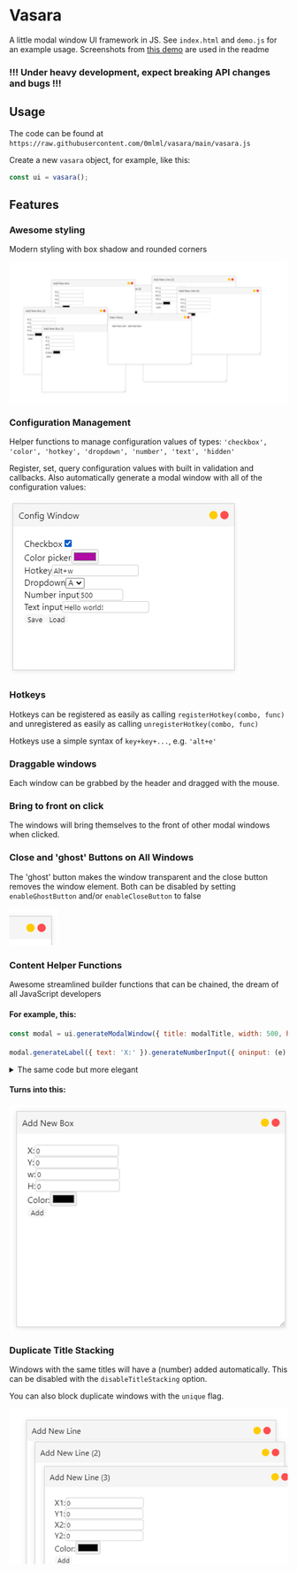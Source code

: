 # Vasara
A little modal window UI framework in JS. See `index.html` and `demo.js` for an example usage. Screenshots from [this demo](http://www.mlml.dev/vasara/) are used in the readme
### !!! Under heavy development, expect breaking API changes and bugs !!! 

## Usage

The code can be found at `https://raw.githubusercontent.com/0mlml/vasara/main/vasara.js`

Create a new `vasara` object, for example, like this:
```js
const ui = vasara();
```

## Features

### Awesome styling

Modern styling with box shadow and rounded corners

![Screenshot of lots of windows open](.github/styling-splash.png)

### Configuration Management

Helper functions to manage configuration values of types: `'checkbox', 'color', 'hotkey', 'dropdown', 'number', 'text', 'hidden'`

Register, set, query configuration values with built in validation and callbacks. Also automatically generate a modal window with all of the configuration values:

![Config window](.github/config-window.png)

### Hotkeys

Hotkeys can be registered as easily as calling `registerHotkey(combo, func)` and unregistered as easily as calling `unregisterHotkey(combo, func)`

Hotkeys use a simple syntax of `key+key+...`, e.g. `'alt+e'`

### Draggable windows

Each window can be grabbed by the header and dragged with the mouse. 

### Bring to front on click

The windows will bring themselves to the front of other modal windows when clicked.

### Close and 'ghost' Buttons on All Windows

The 'ghost' button makes the window transparent and the close button removes the window element. Both can be disabled by setting `enableGhostButton` and/or `enableCloseButton` to false

![Screenshot of close and ghost buttons](.github/close-and-ghost-buttons.png)

### Content Helper Functions
Awesome streamlined builder functions that can be chained, the dream of all JavaScript developers

#### For example, this:

```js
const modal = ui.generateModalWindow({ title: modalTitle, width: 500, height: 400, resizable: true, });

modal.generateLabel({ text: 'X:' }).generateNumberInput({ oninput: (e) => { box.x = e.target.value; } }).putNewline().generateLabel({ text: 'Y:' }).generateNumberInput({ oninput: (e) => { box.y = e.target.value; } }).putNewline().generateLabel({ text: 'w:' }).generateNumberInput({ oninput: (e) => { box.w = e.target.value; } }).putNewline().generateLabel({ text: 'H:' }).generateNumberInput({ oninput: (e) => { box.h = e.target.value; } }).putNewline().generateLabel({ text: 'Color:' }).generateColorInput({ oninput: (e) => { box.color = e.target.value; } }).putNewline().generateButton({ text: 'Add', onclick: () => { ['x', 'y', 'w', 'h'].forEach(v => { box[v] = parseFloat(box[v]); }); boxes.push(box); redraw(); modal.remove(); } });
```

<details>
    <summary> The same code but more elegant</summary>

```js
const modal = ui.generateModalWindow({
    title: modalTitle,
    width: 500,
    height: 400,
    resizable: true,
});

modal.generateLabel({
    text: 'X:',
}).generateNumberInput({
    oninput: (e) => { box.x = e.target.value; },
}).putNewline();

modal.generateLabel({
    text: 'Y:',
}).generateNumberInput({
    oninput: (e) => { box.y = e.target.value; },
}).putNewline();

modal.generateLabel({
    text: 'w:',
}).generateNumberInput({
    oninput: (e) => { box.w = e.target.value; },
}).putNewline();

modal.generateLabel({
    text: 'H:',
}).generateNumberInput({
    oninput: (e) => { box.h = e.target.value; },
}).putNewline();

modal.generateLabel({
    text: 'Color:',
}).generateColorInput({
    oninput: (e) => { box.color = e.target.value; },
}).putNewline();

modal.generateButton({
    text: 'Add',
    onclick: () => {
        for (const key in ['x', 'y', 'w', 'h']) {
            box[key] = parseFloat(box[key]);
        }
        boxes.push(box);
        redraw();
        modal.remove();
    },
});
```
</details>

#### Turns into this:

![Screenshot of a demo window](.github/demo-box-window.png)

### Duplicate Title Stacking
Windows with the same titles will have a (number) added automatically. This can be disabled with the `disableTitleStacking` option.

You can also block duplicate windows with the `unique` flag.

![Screenshot of title stacking](.github/window-stacking.png)